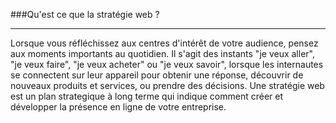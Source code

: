 ###Qu'est ce que la stratégie web ?

--------------------
Lorsque vous réfléchissez aux centres d'intérêt de votre audience, pensez aux moments importants au quotidien. Il s'agit des instants "je veux aller", "je veux faire", "je veux acheter" ou "je veux savoir", lorsque les internautes se connectent sur leur appareil pour obtenir une réponse, découvrir de nouveaux produits et services, ou prendre des décisions.
Une stratégie web est un plan strategique à long terme qui indique comment créer et développer la présence en ligne de votre entreprise.



















